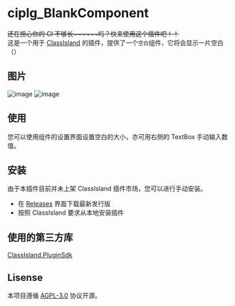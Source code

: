 # ciplg_BlankComponent
~~还在担心你的 CI 不够长\~\~\~\~\~\~吗？快来使用这个插件吧！！~~  
这是一个用于 [ClassIsland](https://github.com/ClassIsland/ClassIsland) 的插件，提供了一个`空白`组件，它将会显示一片空白（）

## 图片
![image](https://github.com/user-attachments/assets/b3517e43-9918-4f63-a6af-89942aa6897f)
![image](https://github.com/user-attachments/assets/28aa9a11-94ae-4717-8478-d00750f26dca)

## 使用
您可以使用组件的设置界面设置空白的大小，亦可用右侧的 TextBox 手动输入数值。

## 安装
由于本插件目前并未上架 ClassIsland 插件市场，您可以进行手动安装。
- 在 [Releases](https://github.com/LiuYan-xwx/ciplg_BlankComponent/releases) 界面下载最新发行版
- 按照 ClassIsland 要求从本地安装插件

## 使用的第三方库
[ClassIsland.PluginSdk](https://github.com/ClassIsland/ClassIsland/pkgs/nuget/ClassIsland.PluginSdk)

## Lisense
本项目遵循 [AGPL-3.0](https://github.com/LiuYan-xwx/ciplg_BlankComponent/blob/master/LICENSE.txt) 协议开源。
